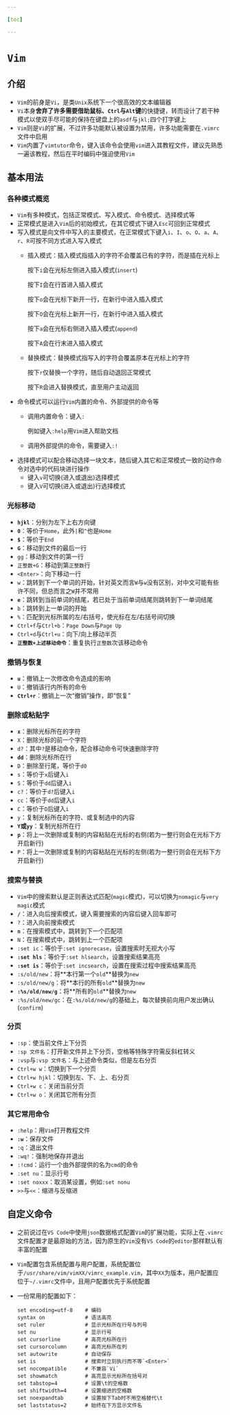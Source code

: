 ```yaml
---

[toc]

---
```


# `Vim`

## 介绍

- `Vim`的前身是`Vi`，是类`Unix`系统下一个很高效的文本编辑器
- `Vi`本身**舍弃了许多需要借助鼠标、`Ctrl`与`Alt`键**的快捷键，转而设计了若干种模式以使双手尽可能的保持在键盘上的`asdf`与`jkl;`四个打字键上
- `Vim`则是`Vi`的扩展，不过许多功能默认被设置为禁用，许多功能需要在`.vimrc`文件中启用
- `Vim`内置了`vimtutor`命令，键入该命令会使用`vim`进入其教程文件，建议先熟悉一遍该教程，然后在平时编码中强迫使用`Vim`

## 基本用法

### 各种模式概览

- `Vim`有多种模式，包括正常模式、写入模式、命令模式、选择模式等
- 正常模式是进入`Vim`后的初始模式，在其它模式下键入`Esc`可回到正常模式
- 写入模式是向文件中写入的主要模式，在正常模式下键入`i`、`I`、`o`、`O`、`a`、`A`、`r`、`R`可按不同方式进入写入模式
  - 插入模式：插入模式指插入的字符不会覆盖已有的字符，而是插在光标上

    按下`i`会在光标左侧进入插入模式(`insert`)

    按下`I`会在行首进入插入模式

    按下`o`会在光标下新开一行，在新行中进入插入模式

    按下`O`会在光标上新开一行，在新行中进入插入模式

    按下`a`会在光标右侧进入插入模式(`append`)

    按下`A`会在行末进入插入模式
  - 替换模式：替换模式指写入的字符会覆盖原本在光标上的字符

    按下`r`仅替换一个字符，随后自动退回正常模式

    按下`R`会进入替换模式，直至用户主动返回
- 命令模式可以运行`Vim`内置的命令、外部提供的命令等
  - 调用内置命令：键入`:`

    例如键入`:help`用`Vim`进入帮助文档
  - 调用外部提供的命令，需要键入`:!`
- 选择模式可以配合移动选择一块文本，随后键入其它和正常模式一致的动作命令对选中的代码块进行操作
  - 键入`v`可切换(进入或退出)选择模式
  - 键入`V`可切换(进入或退出)行选择模式

### 光标移动

- **`hjkl`**：分别为左下上右方向键
- **`0`**：等价于`Home`，此外`|`和`^`也是`Home`
- **`$`**：等价于`End`
- **`G`**：移动到文件的最后一行
- `gg`：移动到文件的第一行
- `正整数+G`：移动到第`正整数`行
- `<Enter>`：向下移动一行
- `w`：跳转到下一个单词的开始，针对英文而言`W`与`w`没有区别，对中文可能有些许不同，但总而言之`W`并不常用
- **`e`**：跳转到当前单词的结尾，若已处于当前单词结尾则跳转到下一单词结尾
- `b`：跳转到上一单词的开始
- `%`：匹配到光标所属的左/右括号，使光标在左/右括号间切换
- `Ctrl+f`与`Ctrl+b`：`Page Down`与`Page Up`
- `Ctrl+d`与`Ctrl+u`：向下/向上移动半页
- **`正整数+上述移动命令`**：重复执行`正整数`次该移动命令

### 撤销与恢复

- **`u`**：撤销上一次修改命令造成的影响
- `U`：撤销该行内所有的命令
- **`Ctrl+r`**：撤销上一次“撤销”操作，即“恢复”

### 删除或粘贴字

- **`x`**：删除光标所在的字符
- `X`：删除光标的前一个字符
- `d?`：其中`?`是移动命令，配合移动命令可快速删除字符
- **`dd`**：删除光标所在行
- `D`：删除至行尾，等价于`d0`
- `s`：等价于`x`后键入`i`
- `S`：等价于`dd`后键入`i`
- `c?`：等价于`d?`后键入`i`
- `cc`：等价于`dd`后键入`i`
- `C`：等价于`D`后键入`i`
- `y`：复制光标所在的字符、或复制选中的内容
- **`Y`或`yy`**：复制光标所在行
- **`p`**：将上一次删除或复制的内容粘贴在光标的右侧(若为一整行则会在光标下方开启新行)
- `P`：将上一次删除或复制的内容粘贴在光标的左侧(若为一整行则会在光标下方开启新行)

### 搜索与替换

- `Vim`中的搜索默认是正则表达式匹配(`magic`模式)，可以切换为`nomagic`与`very magic`模式
- **`/`**：进入向后搜索模式，键入需要搜索的内容后键入回车即可
- `?`：进入向前搜索模式
- **`n`**：在搜索模式中，跳转到下一个匹配项
- `N`：在搜索模式中，跳转到上一个匹配项
- `:set ic`：等价于`:set ignorecase`，设置搜索时无视大小写
- **`:set hls`**：等价于`:set hlsearch`，设置搜索结果高亮
- **`:set is`**：等价于`:set incsearch`，设置在搜索过程中搜索结果高亮
- `:s/old/new`：将**本行第一个`old`**替换为`new`
- `:s/old/new/g`：将**本行的所有`old`**替换为`new`
- **`:%s/old/new/g`**：将**所有的`old`**替换为`new`
- `:%s/old/new/gc`：在`:%s/old/new/g`的基础上，每次替换前向用户发出确认(`confirm`)

### 分页

- `:sp`：使当前文件上下分页
- `:sp 文件名`：打开新文件并上下分页，空格等特殊字符需反斜杠转义
- `:vsp`与`:vsp 文件名`：与上述命令类似，但是左右分页
- `Ctrl+w w`：切换到下一个分页
- `Ctrl+w hjkl`：切换到左、下、上、右分页
- `Ctrl+w c`：关闭当前分页
- `Ctrl+w o`：关闭其它所有分页

### 其它常用命令

- `:help`：用`Vim`打开教程文件
- **`:w`**：保存文件
- `:q`：退出文件
- `:wq!`：强制地保存并退出
- `:!cmd`：运行一个由外部提供的名为`cmd`的命令
- `:set nu`：显示行号
- `:set noxxx`：取消某设置，例如`:set nonu`
- `>>`与`<<`：缩进与反缩进

## 自定义命令

- 之前说过在`VS Code`中使用`json`数据格式配置`Vim`的扩展功能，实际上在`.vimrc`文件配置才是最原始的方法，因为原生的`Vim`没有`VS Code`的`editor`那样默认有丰富的配置
- `Vim`配置包含系统配置与用户配置，系统配置位于`/usr/share/vim/vimXX/vimrc_example.vim`，其中`XX`为版本，用户配置应位于`~/.vimrc`文件中，且用户配置优先于系统配置
- 一份常用的配置如下：

  ```vimrc
  set encoding=utf-8    # 编码
  syntax on             # 语法高亮
  set ruler             # 显示光标所在行号与列号
  set nu                # 显示行号
  set cursorline        # 高亮光标所在行
  set cursorcolumn      # 高亮光标所在列
  set autowrite         # 自动保存
  set is                # 搜索时立刻执行而不等`<Enter>`
  set nocompatible      # 不兼容`Vi`
  set showmatch         # 高亮显示光标所在括号对
  set tabstop=4         # 设置\t的空格数
  set shiftwidth=4      # 设置缩进的空格数
  set noexpandtab       # 设置按下Tab时不用空格替代\t
  set laststatus=2      # 始终在下方显示文件名
  ```
